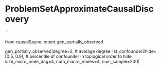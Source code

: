 # ProblemSetApproximateCausalDiscovery

ˋˋˋ

from causalSpyne import gen_partially_observed

gen_partially_observed(degree=2,  # average degree
                       list_confounder2hide=[0.5, 0.9], # percentile of confounder in toplogical order to hide
                       size_micro_node_dag=4,
                       num_macro_nodes=4,
                       num_sample=200)
ˋˋˋ

